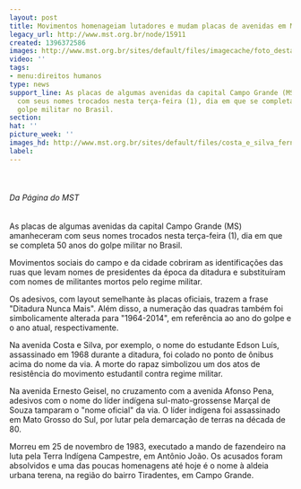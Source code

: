 ```yaml
---
layout: post
title: Movimentos homenageiam lutadores e mudam placas de avenidas em MS
legacy_url: http://www.mst.org.br/node/15911
created: 1396372586
images: http://www.mst.org.br/sites/default/files/imagecache/foto_destaque/costa_e_silva_fernando_da_mata!.jpg
video: ''
tags:
- menu:direitos humanos
type: news
support_line: As placas de algumas avenidas da capital Campo Grande (MS) amanheceram
  com seus nomes trocados nesta terça-feira (1), dia em que se completa 50 anos do
  golpe militar no Brasil.
section: 
hat: ''
picture_week: ''
images_hd: http://www.mst.org.br/sites/default/files/costa_e_silva_fernando_da_mata!.jpg
label: 
---
```

<p style="text-align: left;"><img style="margin: 10px;" src="http://www.mst.org.br/sites/default/files/mar%C3%A7as.jpg" alt=""><br><em><br>Da Página do MST<br></em><br><br>As placas de algumas avenidas da capital Campo Grande (MS) amanheceram com seus nomes trocados nesta terça-feira (1), dia em que se completa 50 anos do golpe militar no Brasil.</p><p>Movimentos sociais do campo e da cidade cobriram as identificações das ruas que levam nomes de presidentes da época da ditadura e substituíram com nomes de militantes mortos pelo regime militar.</p><p>Os adesivos, com layout semelhante às placas oficiais, trazem a frase "Ditadura Nunca Mais". Além disso, a numeração das quadras também foi simbolicamente alterada para "1964-2014", em referência ao ano do golpe e o ano atual, respectivamente.</p><p>Na avenida Costa e Silva, por exemplo, o nome do estudante Edson Luís, assassinado em 1968 durante a ditadura, foi colado no ponto de ônibus acima do nome da via. A morte do rapaz simbolizou um dos atos de resistência do movimento estudantil contra regime militar.</p><p>Na avenida Ernesto Geisel, no cruzamento com a avenida Afonso Pena, adesivos com o nome do líder indígena sul-mato-grossense Marçal de Souza tamparam o "nome oficial" da via. O líder indígena foi assassinado em Mato Grosso do Sul, por lutar pela demarcação de terras na década de 80.&nbsp;</p><p>Morreu em 25 de novembro de 1983, executado a mando de fazendeiro na luta pela Terra Indígena Campestre, em Antônio João. Os acusados foram absolvidos e uma das poucas homenagens até hoje é o nome à aldeia urbana terena, na região do bairro Tiradentes, em Campo Grande.</p><p><img style="margin: 10px;" src="http://www.mst.org.br/sites/default/files/costa_e_silva_fernando_da_mata.jpg" alt=""></p>
